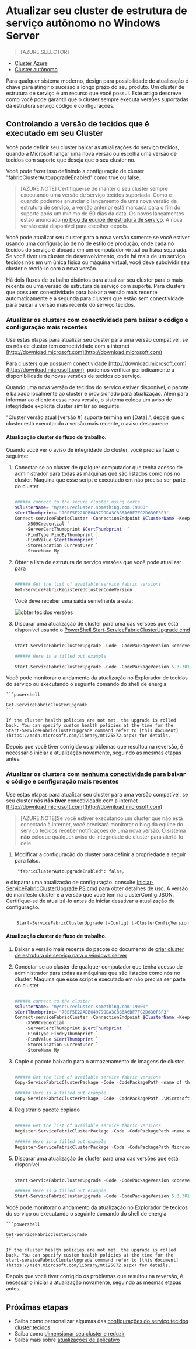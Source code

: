 <properties
   pageTitle="Atualizar um cluster de estrutura de serviço autônomo no Windows Server | Microsoft Azure"
   description="Atualizar o código de estrutura de serviço e/ou configuração que executa um cluster de estrutura de serviço autônomo, incluindo a configuração de modo de atualização de cluster"
   services="service-fabric"
   documentationCenter=".net"
   authors="ChackDan"
   manager="timlt"
   editor=""/>

<tags
   ms.service="service-fabric"
   ms.devlang="dotnet"
   ms.topic="article"
   ms.tgt_pltfrm="na"
   ms.workload="na"
   ms.date="10/10/2016"
   ms.author="chackdan"/>


# <a name="upgrade-your-standalone-service-fabric-cluster-on-windows-server"></a>Atualizar seu cluster de estrutura de serviço autônomo no Windows Server

> [AZURE.SELECTOR]
- [Cluster Azure](service-fabric-cluster-upgrade.md)
- [Cluster autônomo](service-fabric-cluster-upgrade-windows-server.md)

Para qualquer sistema moderno, design para possibilidade de atualização é chave para atingir o sucesso a longo prazo do seu produto. Um cluster de estrutura de serviço é um recurso que você possui. Este artigo descreve como você pode garantir que o cluster sempre executa versões suportadas da estrutura serviço código e configurações.

## <a name="controlling-the-fabric-version-that-runs-on-your-cluster"></a>Controlando a versão de tecidos que é executado em seu Cluster

Você pode definir seu cluster baixar as atualizações do serviço tecidos, quando a Microsoft lançar uma nova versão ou escolha uma versão de tecidos com suporte que deseja que o seu cluster no. 

Você pode fazer isso definindo a configuração de cluster "fabricClusterAutoupgradeEnabled" como true ou false.


>[AZURE.NOTE] Certifique-se de manter o seu cluster sempre executando uma versão de serviço tecidos suportada. Como e quando podemos anunciar o lançamento de uma nova versão da estrutura de serviço, a versão anterior está marcada para o fim do suporte após um mínimo de 60 dias da data. Os novos lançamentos estão anunciado [no blog da equipe de estrutura de serviço](https://blogs.msdn.microsoft.com/azureservicefabric/ ). A nova versão está disponível para escolher depois. 


Você pode atualizar seu cluster para a nova versão somente se você estiver usando uma configuração de nó de estilo de produção, onde cada nó tecidos do serviço é alocada em um computador virtual ou física separada. Se você tiver um cluster de desenvolvimento, onde há mais de um serviço tecidos nós em um única física ou máquina virtual, você deve subdividir seu cluster e recriá-lo com a nova versão.


Há dois fluxos de trabalho distintos para atualizar seu cluster para o mais recente ou uma versão de estrutura de serviço com suporte. Para clusters que possuem conectividade para baixar a versão mais recente automaticamente e a segunda para clusters que estão sem conectividade para baixar a versão mais recente do serviço tecidos.

### <a name="upgrade-the-clusters-with-connectivity-to-download-the-latest-code-and-configuration"></a>Atualizar os clusters com conectividade para baixar o código e configuração mais recentes 

Use estas etapas para atualizar seu cluster para uma versão compatível, se os nós de cluster tem conectividade com a internet [http://download.microsoft.com](http://download.microsoft.com) 

Para clusters que possuem conectividade [http://download.microsoft.com](http://download.microsoft.com), podemos verificar periodicamente a disponibilidade de novas versões de tecidos do serviço.


Quando uma nova versão de tecidos do serviço estiver disponível, o pacote é baixado localmente ao cluster e provisionado para atualização. Além para informar ao cliente dessa nova versão, o sistema coloca um aviso de integridade explícita cluster similar ao seguinte:

"Cluster versão atual [versão #] suporte termina em [Data].", depois que o cluster está executando a versão mais recente, o aviso desaparece.


#### <a name="cluster-upgrade-workflow"></a>Atualização cluster de fluxo de trabalho.
 
Quando você ver o aviso de integridade do cluster, você precisa fazer o seguinte:

1. Conectar-se ao cluster de qualquer computador que tenha acesso de administrador para todas as máquinas que são listados como nós no cluster. Máquina que esse script é executado em não precisa ser parte do cluster

    ```powershell

    ###### connect to the secure cluster using certs
    $ClusterName= "mysecurecluster.something.com:19000"
    $CertThumbprint= "70EF5E22ADB649799DA3C8B6A6BF7FG2D630F8F3" 
    Connect-serviceFabricCluster -ConnectionEndpoint $ClusterName -KeepAliveIntervalInSec 10 `
        -X509Credential `
        -ServerCertThumbprint $CertThumbprint  `
        -FindType FindByThumbprint `
        -FindValue $CertThumbprint `
        -StoreLocation CurrentUser `
        -StoreName My
    ```

2. Obter a lista de estrutura de serviço versões que você pode atualizar para

    ```powershell

    ###### Get the list of available service fabric versions 
    Get-ServiceFabricRegisteredClusterCodeVersion
    ```

    Você deve receber uma saída semelhante a esta:

    ![obter tecidos versões][getfabversions]

3. Disparar uma atualização de cluster para uma das versões que está disponível usando o [PowerShell Start-ServiceFabricClusterUpgrade cmd](https://msdn.microsoft.com/library/mt125872.aspx)

    ```Powershell

    Start-ServiceFabricClusterUpgrade -Code -CodePackageVersion <codeversion#> -Monitored -FailureAction Rollback

    ###### Here is a filled out example

    Start-ServiceFabricClusterUpgrade -Code -CodePackageVersion 5.3.301.9590 -Monitored -FailureAction Rollback
    
    ```
Você pode monitorar o andamento da atualização no Explorador de tecidos do serviço ou executando o seguinte comando do shell de energia

    ```powershell

    Get-ServiceFabricClusterUpgrade
    ```

    If the cluster health policies are not met, the upgrade is rolled back. You can specify custom health policies at the time for the Start-ServiceFabricClusterUpgrade command refer to [this document](https://msdn.microsoft.com/library/mt125872.aspx) for details. 

Depois que você tiver corrigido os problemas que resultou na reversão, é necessário iniciar a atualização novamente, seguindo as mesmas etapas antes.


### <a name="upgrade-the-clusters-with-uno-connectivityu-to-download-the-latest-code-and-configuration"></a>Atualizar os clusters com <U>nenhuma conectividade</u> para baixar o código e configuração mais recentes

Use estas etapas para atualizar seu cluster para uma versão compatível, se seu cluster nós **não tiver** conectividade com a internet [http://download.microsoft.com](http://download.microsoft.com) 


>[AZURE.NOTE]Se você estiver executando um cluster que não está conectado à internet, você precisará monitorar o blog da equipe do serviço tecidos receber notificações de uma nova versão. O sistema **não** coloque qualquer aviso de integridade de cluster para alertá-lo dele.  

1. Modificar a configuração do cluster para definir a propriedade a seguir para falso.

        "fabricClusterAutoupgradeEnabled": false,

e disparar uma atualização de configuração. consulte [Iniciar-ServiceFabricClusterUpgrade PS cmd](https://msdn.microsoft.com/library/mt125872.aspx) para obter detalhes de uso. A versão de manifesto cluster é a versão que você tem na clusterConfig.JSON. Certifique-se de atualizá-lo antes de iniciar desativar a atualização de configuração.

```powershell

    Start-ServiceFabricClusterUpgrade [-Config] [-ClusterConfigVersion] -FailureAction Rollback -Monitored 

```

#### <a name="cluster-upgrade-workflow"></a>Atualização cluster de fluxo de trabalho.
 


1. Baixar a versão mais recente do pacote do documento de [criar cluster de estrutura de serviço para o windows server](service-fabric-cluster-creation-for-windows-server.md) 


1. Conectar-se ao cluster de qualquer computador que tenha acesso de administrador para todas as máquinas que são listados como nós no cluster. Máquina que esse script é executado em não precisa ser parte do cluster 

    ```powershell

    ###### connect to the cluster
    $ClusterName= "mysecurecluster.something.com:19000"
    $CertThumbprint= "70EF5E22ADB649799DA3C8B6A6BF7FG2D630F8F3" 
    Connect-serviceFabricCluster -ConnectionEndpoint $ClusterName -KeepAliveIntervalInSec 10 `
        -X509Credential `
        -ServerCertThumbprint $CertThumbprint  `
        -FindType FindByThumbprint `
        -FindValue $CertThumbprint `
        -StoreLocation CurrentUser `
        -StoreName My
    ```

2. Copie o pacote baixado para o armazenamento de imagens de cluster.

    ```powershell

    ###### Get the list of available service fabric versions 
    Copy-ServiceFabricClusterPackage -Code -CodePackagePath <name of the .cab file including the path to it> -ImageStoreConnectionString "fabric:ImageStore"

    ###### Here is a filled out example
    Copy-ServiceFabricClusterPackage -Code -CodePackagePath .\MicrosoftAzureServiceFabric.5.3.301.9590.cab -ImageStoreConnectionString "fabric:ImageStore"


    ```

2. Registrar o pacote copiado 

    ```powershell

    ###### Get the list of available service fabric versions 
    Register-ServiceFabricClusterPackage -Code -CodePackagePath <name of the .cab file> 

    ###### Here is a filled out example
    Register-ServiceFabricClusterPackage -Code -CodePackagePath MicrosoftAzureServiceFabric.5.3.301.9590.cab

     ```


3. Disparar uma atualização de cluster para uma das versões que está disponível. 

    ```Powershell

    Start-ServiceFabricClusterUpgrade -Code -CodePackageVersion <codeversion#> -Monitored -FailureAction Rollback

    ###### Here is a filled out example
    Start-ServiceFabricClusterUpgrade -Code -CodePackageVersion 5.3.301.9590 -Monitored -FailureAction Rollback
    
    ```
Você pode monitorar o andamento da atualização no Explorador de tecidos do serviço ou executando o seguinte comando do shell de energia

    ```powershell

    Get-ServiceFabricClusterUpgrade
    ```

    If the cluster health policies are not met, the upgrade is rolled back. You can specify custom health policies at the time for the start-serviceFabricClusterUpgrade command refer to [this document](https://msdn.microsoft.com/library/mt125872.aspx) for details. 

Depois que você tiver corrigido os problemas que resultou na reversão, é necessário iniciar a atualização novamente, seguindo as mesmas etapas antes.



## <a name="next-steps"></a>Próximas etapas
- Saiba como personalizar algumas das [configurações do serviço tecidos cluster tecidos](service-fabric-cluster-fabric-settings.md)
- Saiba como [dimensionar seu cluster e reduzir](service-fabric-cluster-scale-up-down.md)
- Saiba mais sobre [atualizações de aplicativo](service-fabric-application-upgrade.md)

<!--Image references-->
[getfabversions]: ./media/service-fabric-cluster-upgrade-windows-server/getfabversions.PNG
